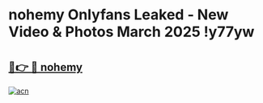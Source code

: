 # nohemy Onlyfans Leaked - New Video & Photos March 2025 !y77yw

# <h2><a href="https://xspv9u.iuczelnia.edu.pl?title=nohemy&ref=y77yw">🔗👉 🔴 nohemy</a></h2>

[![acn](https://github.com/user-attachments/assets/0f9c940e-d8b0-45ae-aac7-cd30a18b3e1c)](https://xspv9u.iuczelnia.edu.pl?title=nohemy&ref=y77yw)

